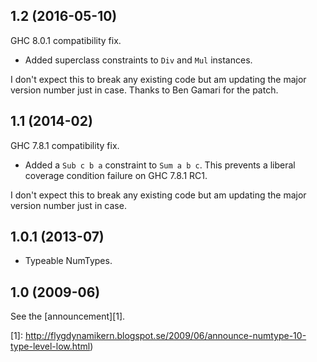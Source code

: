 1.2 (2016-05-10)
----------------
GHC 8.0.1 compatibility fix.

*  Added superclass constraints to `Div` and `Mul` instances.

I don't expect this to break any existing code but am updating
the major version number just in case. Thanks to Ben Gamari for the patch.


1.1 (2014-02)
-------------
GHC 7.8.1 compatibility fix.

*  Added a `Sub c b a` constraint to `Sum a b c`. This
   prevents a liberal coverage condition failure on GHC 7.8.1 RC1.

I don't expect this to break any existing code but am updating
the major version number just in case.


1.0.1 (2013-07)
---------------
*  Typeable NumTypes.


1.0 (2009-06)
-------------
See the [announcement][1].

[1]: http://flygdynamikern.blogspot.se/2009/06/announce-numtype-10-type-level-low.html)
